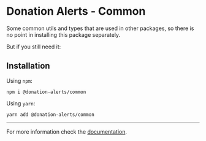 # Donation Alerts - Common

Some common utils and types that are used in other packages, so there is no point in installing this package separately.

But if you still need it:

## Installation

Using `npm`:

```
npm i @donation-alerts/common
```

Using `yarn`:

```
yarn add @donation-alerts/common
```

---

For more information check the [documentation](https://stimulcross.github.io/donation-alerts/modules/common.html).
